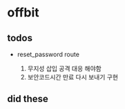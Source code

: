 # offbit

## todos

- reset_password route

  1. 무지성 삽입 공격 대응 해야함
  2. 보안코드시간 만료 다시 보내기 구현

## did these

